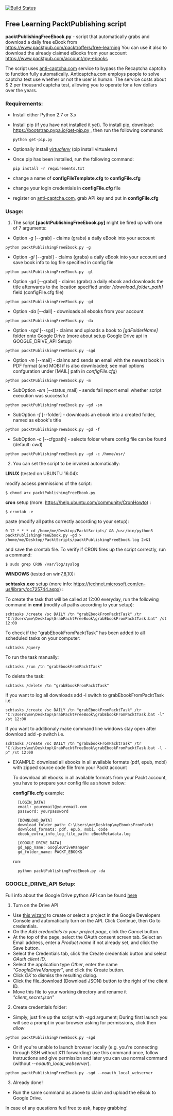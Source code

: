 [![Build Status](https://travis-ci.org/igbt6/Packt-Publishing-Free-Learning.svg?branch=master)](https://travis-ci.org/igbt6/Packt-Publishing-Free-Learning)

## Free Learning PacktPublishing script

**packtPublishingFreeEbook.py** - script that automatically grabs and download a daily free eBook from https://www.packtpub.com/packt/offers/free-learning
  You can use it also to download the already claimed eBooks from your account https://www.packtpub.com/account/my-ebooks

The script uses [anti-captcha.com](https://anti-captcha.com/) service to bypass the Recaptcha captcha to function fully automatically. Anticaptcha.com employs people to solve captcha test use whether or not the user is human. The service costs about $ 2 per thousand captcha test, allowing you to operate for a few dollars over the years.

### Requirements:
* Install either Python 2.7 or 3.x
* Install pip (if you have not installed it yet).
  To install pip, download:  https://bootstrap.pypa.io/get-pip.py ,
  then run the following command:

  ```  
  python get-pip.py
  ```
* Optionally install [*virtualenv*](http://docs.python-guide.org/en/latest/dev/virtualenvs/) (pip install virtualenv)

* Once pip has been installed, run the following command:
  ```
  pip install -r requirements.txt
  ```

* change a name of **configFileTemplate.cfg** to **configFile.cfg**  
* change your login credentials in **configFile.cfg** file
* register on [anti-captcha.com](https://anti-captcha.com/), grab API key and put in **configFile.cfg**

### Usage:
1. The script **[packtPublishingFreeEbook.py]** might be fired up with one of 7 arguments:

  - Option *-g* [--grab] - claims (grabs) a daily eBook into your account
  ```
  python packtPublishingFreeEbook.py -g
  ```

  - Option *-gl* [--grabl] - claims (grabs) a daily eBook into your account and save book info to log file specified in config file
  ```
  python packtPublishingFreeEbook.py -gl
  ```

  - Option *-gd* [--grabd] - claims (grabs) a daily ebook and downloads the title afterwards to the location specified under *[download_folder_path]* field (configFile.cfg file)
  ```
  python packtPublishingFreeEbook.py -gd
  ```

  - Option *-da* [--dall] - downloads all ebooks from your account
  ```
  python packtPublishingFreeEbook.py -da
  ```

  - Option *-sgd* [--sgd] - claims and uploads a book to *[gdFolderName]* folder onto Google Drive (more about setup Google Drive api in GOOGLE_DRIVE_API Setup)  
  ```
  python packtPublishingFreeEbook.py -sgd
  ```

  - Option *-m* [--mail] - claims and sends an email with the newest book in PDF format (and MOBI if is also downloaded; see mail options confguration under [MAIL] path in *configFile.cfg*)
  ```
  python packtPublishingFreeEbook.py -m
  ```

  - SubOption *-sm* [--status_mail] - sends fail report email whether script execution was successful
  ```
  python packtPublishingFreeEbook.py -gd -sm
  ```

  - SubOption *-f* [--folder] - downloads an ebook into a created folder, named as ebook's title
  ```
  python packtPublishingFreeEbook.py -gd -f
  ```

  - SubOption *-c* [--cfgpath] - selects folder where config file can be found (default: cwd)
  ```
  python packtPublishingFreeEbook.py -gd -c /home/usr/
  ```

2. You can set the script to be invoked automatically:

  **LINUX** (tested on UBUNTU 16.04):

  modify access permissions of the script:

  ```
  $ chmod a+x packtPublishingFreeEbook.py
  ```

  **cron** setup (more: https://help.ubuntu.com/community/CronHowto) :

  ```
  $ crontab -e
  ```

  paste (modify all paths correctly according to your setup):

  ```
  0 12 * * * cd /home/me/Desktop/PacktScripts/ && /usr/bin/python3 packtPublishingFreeEbook.py -gd > /home/me/Desktop/PacktScripts/packtPublishingFreeEbook.log 2>&1
  ```

  and save the crontab file. To verify if CRON fires up the script correctly, run a command:

  ```
  $ sudo grep CRON /var/log/syslog
  ```

  **WINDOWS** (tested on win7,8,10):

  **schtasks.exe** setup (more info: https://technet.microsoft.com/en-us/library/cc725744.aspx) :

  To create the task that will be called at 12:00 everyday, run the following command in **cmd** (modify all paths according to your setup):

  ```
  schtasks /create /sc DAILY /tn "grabEbookFromPacktTask" /tr "C:\Users\me\Desktop\GrabPacktFreeBook\grabEbookFromPacktTask.bat" /st 12:00
  ```

  To check if the "grabEbookFromPacktTask" has been added to all scheduled tasks on your computer:

  ```
  schtasks /query
  ```

  To run the task manually:

  ```
  schtasks /run /tn "grabEbookFromPacktTask"
  ```  

  To delete the task:

  ```
  schtasks /delete /tn "grabEbookFromPacktTask"
  ```

  If you want to log all downloads add -l switch to grabEbookFromPacktTask i.e.
  ```
  schtasks /create /sc DAILY /tn "grabEbookFromPacktTask" /tr "C:\Users\me\Desktop\GrabPacktFreeBook\grabEbookFromPacktTask.bat -l" /st 12:00
  ```

  If you want to additionaly make command line windows stay open after download add -p switch i.e.
  ```
  schtasks /create /sc DAILY /tn "grabEbookFromPacktTask" /tr "C:\Users\me\Desktop\GrabPacktFreeBook\grabEbookFromPacktTask.bat -l -p" /st 12:00
  ```

* EXAMPLE: download all ebooks in all available formats  (pdf, epub, mobi) with zipped source code file from your Packt account

  To download all ebooks in all available formats from your Packt account, you have to prepare your config file as shown below:

  **configFile.cfg** example:
  ```
    [LOGIN_DATA]
    email: youremail@youremail.com
    password: yourpassword    

    [DOWNLOAD_DATA]
    download_folder_path: C:\Users\me\Desktop\myEbooksFromPackt
    download_formats: pdf, epub, mobi, code
    ebook_extra_info_log_file_path: eBookMetadata.log

    [GOOGLE_DRIVE_DATA]
    gd_app_name: GoogleDriveManager
    gd_folder_name: PACKT_EBOOKS
  ```
  run:
  ```
    python packtPublishingFreeEbook.py -da
  ```

### GOOGLE_DRIVE_API Setup:
Full info about the Google Drive python API can be found [here](https://developers.google.com/drive/v3/web/quickstart/python)  

1. Turn on the Drive API  
  - Use [this wizard](https://console.developers.google.com/flows/enableapi?apiid=drive) to create or select a project in the Google Developers Console and automatically turn on the API. Click Continue, then Go to credentials.
  - On the *Add credentials to your project page*, click the *Cancel* button.
  - At the top of the page, select the OAuth consent screen tab. Select an Email address, enter a *Product name* if not already set, and click the Save button.
  - Select the Credentials tab, click the Create credentials button and select *OAuth client ID*.
  - Select the application type *Other*, enter the name *"GoogleDriveManager"*, and click the Create button.
  - Click *OK* to dismiss the resulting dialog.
  - Click the file_download (Download JSON) button to the right of the client ID.
  - Move this file to your working directory and rename it *"client_secret.json"*


2. Create credentials folder:
  - Simply, just fire up the script with *-sgd* argument; During first launch you will see a prompt in your browser asking for permissions, click then *allow*
  ```
  python packtPublishingFreeEbook.py -sgd
  ```  
  - Or if you're unable to launch browser locally (e.g. you're connecting through SSH without X11 forwarding) use this command once, follow instructions and give permission and later you can use normal command (without *--noauth_local_webserver*).
  ```
  python packtPublishingFreeEbook.py -sgd --noauth_local_webserver
  ```  
3. Already done!
  - Run the same command as above to claim and upload the eBook to Google Drive.


In case of any questions feel free to ask, happy grabbing!
